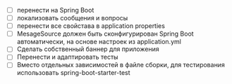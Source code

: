 - [ ] перенести на Spring Boot
- [ ] локализовать сообщения и вопросы
- [ ] перенести все свойстава в application properties
- [ ] MesageSource должен быть сконфигурирован Spring Boot автоматически, на основе настроек из application.yml
- [ ] Сделать собственный баннер для приложения
- [ ] Перенести и адаптировать тесты
- [ ] Вместо отдельных зависимостей в файле сборки, для тестирования использовать spring-boot-starter-test
